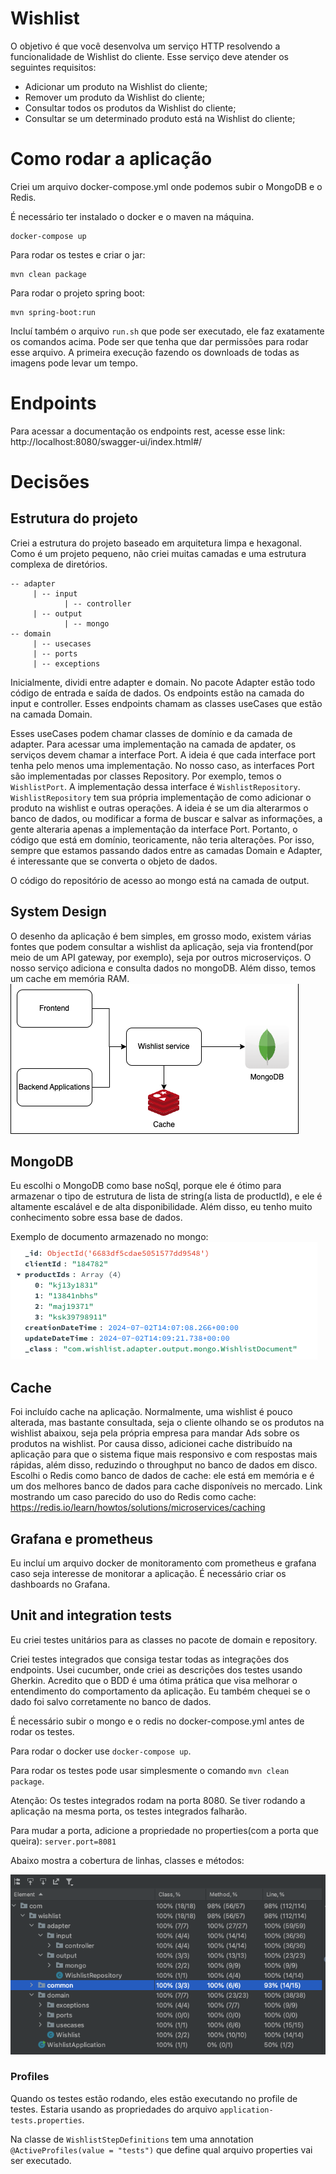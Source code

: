 # Wishlist

O objetivo é que você desenvolva um serviço HTTP resolvendo a
funcionalidade de Wishlist do cliente. Esse serviço deve atender
os seguintes requisitos:
- Adicionar um produto na Wishlist do cliente;
- Remover um produto da Wishlist do cliente;
- Consultar todos os produtos da Wishlist do cliente;
- Consultar se um determinado produto está na Wishlist do cliente;

# Como rodar a aplicação

Criei um arquivo docker-compose.yml onde podemos subir o MongoDB e o Redis.

É necessário ter instalado o docker e o maven na máquina.

```
docker-compose up
```

Para rodar os testes e criar o jar:

```
mvn clean package
```

Para rodar o projeto spring boot:
```
mvn spring-boot:run
```

Incluí também o arquivo `run.sh` que pode ser executado, ele faz exatamente os comandos acima. Pode ser que tenha que dar permissões para rodar esse arquivo.
A primeira execução fazendo os downloads de todas as imagens pode levar um tempo.

# Endpoints 

Para acessar a documentação os endpoints rest, acesse esse link:
http://localhost:8080/swagger-ui/index.html#/

# Decisões

## Estrutura do projeto

Criei a estrutura do projeto baseado em arquitetura limpa e hexagonal.
Como é um projeto pequeno, não criei muitas camadas e uma estrutura complexa de diretórios.

```
-- adapter
     | -- input 
            | -- controller
     | -- output
            | -- mongo      
-- domain
     | -- usecases
     | -- ports
     | -- exceptions
```

Inicialmente, dividi entre adapter e domain.
No pacote Adapter estão todo código de entrada e saída de dados.
Os endpoints estão na camada do input e controller. Esses endpoints chamam as classes useCases que estão na camada Domain.

Esses useCases podem chamar classes de domínio e da camada de adapter. Para acessar uma implementação na camada de apdater, os
serviços devem chamar a interface Port. A ideia é que cada interface port tenha pelo menos uma implementação.
No nosso caso, as interfaces Port são implementadas por classes Repository.
Por exemplo, temos o `WishlistPort`. A implementação dessa interface é `WishlistRepository`. `WishlistRepository` tem sua própria implementação 
de como adicionar o produto na wishlist e outras operações. A ideia é se um dia alterarmos o banco de dados, ou modificar a forma de buscar e salvar as informações,
a gente alteraria apenas a implementação da interface Port. Portanto, o código que está em domínio, teoricamente, não teria alterações.
Por isso, sempre que estamos passando dados entre as camadas Domain e Adapter, é interessante que se converta o objeto de dados.

O código do repositório de acesso ao mongo está na camada de output.

## System Design

O desenho da aplicação é bem simples, em grosso modo, existem várias fontes que podem consultar a wishlist da aplicação, 
seja via frontend(por meio de um API gateway, por exemplo), seja por outros microserviços. O nosso serviço adiciona e consulta dados 
no mongoDB. Além disso, temos um cache em memória RAM.
![Image](arch-design.png)

## MongoDB

Eu escolhi o MongoDB como base noSql, porque ele é ótimo para armazenar o tipo de estrutura de lista de string(a lista de productId),
e ele é altamente escalável e de alta disponibilidade.
Além disso, eu tenho muito conhecimento sobre essa base de dados. 

Exemplo de documento armazenado no mongo:
![Image](document-example.png)

## Cache

Foi incluído cache na aplicação. Normalmente, uma wishlist é pouco alterada, mas bastante consultada, seja o cliente 
olhando se os produtos na wishlist abaixou, seja pela própria empresa para mandar Ads sobre os produtos na wishlist.
Por causa disso, adicionei cache distribuído na aplicação para que o sistema fique mais responsivo e com respostas mais rápidas, além
disso, reduzindo o throughput no banco de dados em disco. 
Escolhi o Redis como banco de dados de cache: ele está em memória e é um dos melhores banco de dados para cache disponíveis no mercado.
Link mostrando um caso parecido do uso do Redis como cache:
https://redis.io/learn/howtos/solutions/microservices/caching

## Grafana e prometheus

Eu incluí um arquivo docker de monitoramento com prometheus e grafana caso seja interesse de monitorar a aplicação.
É necessário criar os dashboards no Grafana.

## Unit and integration tests

Eu criei testes unitários para as classes no pacote de domain e repository.

Criei testes integrados que consiga testar todas as integrações dos endpoints. Usei cucumber, onde criei as descrições 
dos testes usando Gherkin. Acredito que o BDD é uma ótima prática que visa melhorar o entendimento do comportamento da aplicação.
Eu também chequei se o dado foi salvo corretamente no banco de dados.

É necessário subir o mongo e o redis no docker-compose.yml antes de rodar os testes.

Para rodar o docker use `docker-compose up`.

Para rodar os testes pode usar simplesmente o comando `mvn clean package`.

Atenção: Os testes integrados rodam na porta 8080. Se tiver rodando a aplicação na mesma porta, os testes integrados falharão.

Para mudar a porta, adicione a propriedade no properties(com a porta que queira):
`server.port=8081`

Abaixo mostra a cobertura de linhas, classes e métodos:

![Image](coverage.png)

### Profiles

Quando os testes estão rodando, eles estão executando no profile de testes. Estaria usando as propriedades do arquivo 
`application-tests.properties`.

Na classe de `WishlistStepDefinitions` tem uma annotation `@ActiveProfiles(value = "tests")` que define qual arquivo properties vai ser executado.

